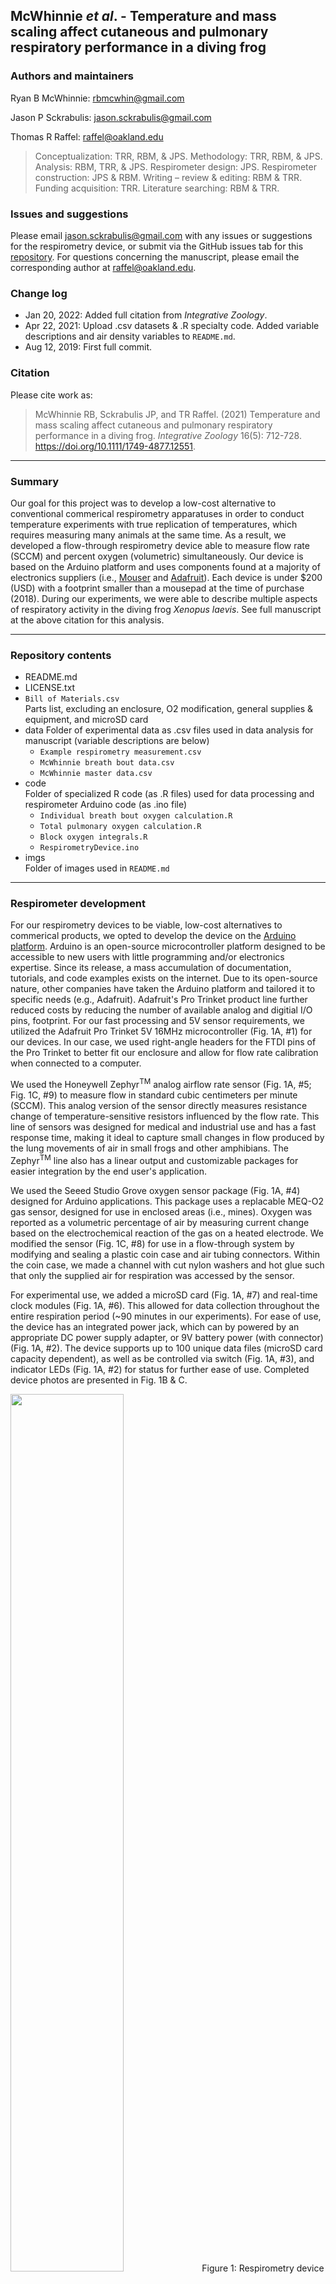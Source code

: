 
## McWhinnie _et al_. - Temperature and mass scaling affect cutaneous and pulmonary respiratory performance in a diving frog

### Authors and maintainers

Ryan B McWhinnie: rbmcwhin@gmail.com

Jason P Sckrabulis: jason.sckrabulis@gmail.com

Thomas R Raffel: raffel@oakland.edu

> Conceptualization: TRR, RBM, & JPS. Methodology: TRR, RBM, & JPS. Analysis: RBM, TRR, & JPS. Respirometer design: JPS. Respirometer construction: JPS & RBM. Writing – review & editing: RBM & TRR. Funding acquisition: TRR. Literature searching: RBM & TRR.

### Issues and suggestions

Please email jason.sckrabulis@gmail.com with any issues or suggestions for the respirometry device, or submit via the GitHub issues tab for this [repository](https://github.com/jasonsckrabulis/mcwhinnie_etal_respirometry/issues).
For questions concerning the manuscript, please email the corresponding author at raffel@oakland.edu.

### Change log

* Jan 20, 2022: Added full citation from _Integrative Zoology_.
* Apr 22, 2021: Upload .csv datasets & .R specialty code. Added variable descriptions and air density variables to `README.md`.
* Aug 12, 2019: First full commit.

### Citation

Please cite work as:  

> McWhinnie RB, Sckrabulis JP, and TR Raffel. (2021) Temperature and mass scaling affect cutaneous and pulmonary respiratory performance in a diving frog. _Integrative Zoology_ 16(5): 712-728. https://doi.org/10.1111/1749-4877.12551.

---

### Summary

Our goal for this project was to develop a low-cost alternative to conventional commerical respirometry apparatuses in order to conduct temperature experiments with true replication of temperatures, which requires measuring many animals at the same time. As a result, we developed a flow-through respirometry device able to measure flow rate (SCCM) and percent oxygen (volumetric) simultaneously. Our device is based on the Arduino platform and uses components found at a majority of electronics suppliers (i.e., [Mouser](https://mouser.com) and [Adafruit](https://adafruit.com)). Each device is under $200 (USD) with a footprint smaller than a mousepad at the time of purchase (2018). During our experiments, we were able to describe multiple aspects of respiratory activity in the diving frog _Xenopus laevis_. See full manuscript at the above citation for this analysis.

---

### Repository contents

* README.md
* LICENSE.txt
* `Bill of Materials.csv`  
   Parts list, excluding an enclosure, O2 modification, general supplies & equipment, and microSD card  
* data 
   Folder of experimental data as .csv files used in data analysis for manuscript (variable descriptions are below)  
   * `Example respirometry measurement.csv`  
   * `McWhinnie breath bout data.csv`  
   * `McWhinnie master data.csv`  
* code  
   Folder of specialized R code (as .R files) used for data processing and respirometer Arduino code (as .ino file) 
   * `Individual breath bout oxygen calculation.R`  
   * `Total pulmonary oxygen calculation.R`  
   * `Block oxygen integrals.R`
   * `RespirometryDevice.ino`  
* imgs  
   Folder of images used in `README.md`

---

### Respirometer development

For our respirometry devices to be viable, low-cost alternatives to commerical products, we opted to develop the device on the [Arduino platform](https://arduino.cc). Arduino is an open-source microcontroller platform designed to be accessible to new users with little programming and/or electronics expertise. Since its release, a mass accumulation of documentation, tutorials, and code examples exists on the internet. Due to its open-source nature, other companies have taken the Arduino platform and tailored it to specific needs (e.g., Adafruit). Adafruit's Pro Trinket product line further reduced costs by reducing the number of available analog and digitial I/O pins, footprint. For our fast processing and 5V sensor requirements, we utilized the Adafruit Pro Trinket 5V 16MHz microcontroller (Fig. 1A, #1) for our devices. In our case, we used right-angle headers for the FTDI pins of the Pro Trinket to better fit our enclosure and allow for flow rate calibration when connected to a computer.

We used the Honeywell Zephyr<sup>TM</sup> analog airflow rate sensor (Fig. 1A, #5; Fig. 1C, #9) to measure flow in standard cubic centimeters per minute (SCCM). This analog version of the sensor directly measures resistance change of temperature-sensitive resistors influenced by the flow rate. This line of sensors was designed for medical and industrial use and has a fast response time, making it ideal to capture small changes in flow produced by the lung movements of air in small frogs and other amphibians. The Zephyr<sup>TM</sup> line also has a linear output and customizable packages for easier integration by the end user's application.

We used the Seeed Studio Grove oxygen sensor package (Fig. 1A, #4) designed for Arduino applications. This package uses a replacable MEQ-O2 gas sensor, designed for use in enclosed areas (i.e., mines). Oxygen was reported as a volumetric percentage of air by measuring current change based on the electrochemical reaction of the gas on a heated electrode. We modified the sensor (Fig. 1C, #8) for use in a flow-through system by modifying and sealing a plastic coin case and air tubing connectors. Within the coin case, we made a channel with cut nylon washers and hot glue such that only the supplied air for respiration was accessed by the sensor.

For experimental use, we added a microSD card (Fig. 1A, #7) and real-time clock modules (Fig. 1A, #6). This allowed for data collection throughout the entire respiration period (~90 minutes in our experiments). For ease of use, the device has an integrated power jack, which can by powered by an appropriate DC power supply adapter, or 9V battery power (with connector) (Fig. 1A, #2). The device supports up to 100 unique data files (microSD card capacity dependent), as well as be controlled via switch (Fig. 1A, #3), and indicator LEDs (Fig. 1A, #2) for status for further ease of use. Completed device photos are presented in Fig. 1B & C.

<img src="https://github.com/jasonsckrabulis/mcwhinnie_etal_respirometry/blob/master/imgs/schematic.png" width=60%>
Figure 1: Respirometry device schematic and photos. A) Schematic of Adafruit Pro Trinket microcontroller and electronic components. Wire colors are based on standard electronics coding. Numbers indicate components: (1) Pro Trinket, (2) Power jack and indicator LEDs, (3) input switch, (4) Seeed Grove oxygen sensor, (5) Zephyr™ flow sensor, (6) Real-time clock (RTC) module, and (7) microSD card module. (4) and (5) are depicted as generic connectors, but the right-most pin is “pin 1” of each module. Schematic generated in Fritzing (v0.9.3; https://www.fritzing.org) with Adafruit, Seeed Studio, and Sparkfun parts libraries. B) Front of a respirometry device, which has a clear cover to also allow visualization of LEDs inside the box during measurements. C) Back of a respirometry device, showing (8) oxygen sensor covered by a modified plastic coin holder that channels air over the sensor and (9) airflow sensor ports. 

### Operation

The respirometry device was designed for ease of use. See Figure 2 for a pictoral representation of the following text, but see RespirometerDevice.txt for complete, commented operational code. Upon receiving power, the device checks for a valid microSD card, and enters _Standby_ until the switch is flipped. When the switch is flipped and the digital input is detected, the device creates and opens a new data log file and enters _Warm-up_, where voltage is supplied to the oxygen sensor for 20 minutes followed by 30ms for the flow rate sensor (manufacturer specifications). After _Warm-up_, the device enters _Collection_ and records the actual start time as tracked by the RTC. It is important to note that RTC time regularly drifts, and we recommend initializing RTC prior to every experimental block.  In _Collection_ the device measures voltage and current change of both sensors, calculates flow rate and oxygen percentage, and loads them into memory. When the user flips the switch again, the device records all data to the data file, closes it, and enters _Standby_. The device supports multiple experimental periods by continuing to enter and exit _Standby_ following measurements. We were able to collect and average of ~80 measurements per second, allowing us to measure small changes in flow rate by lung movement of small frogs and amphibians.

<img src="https://github.com/jasonsckrabulis/mcwhinnie_etal_respirometry/blob/master/imgs/operation.png" width=60%>
Figure 2: Outline of microcontroller-driven respirometry device operation programming.

### Example

Measurements logged by our respirometry device for a single animal's measurement are provided in [data](https://github.com/jasonsckrabulis/mcwhinnie_etal_respirometry/tree/master/data). Once an individual's respiratory performance was measured, we quantified metabolism as four proxies: 1) cutaneous respiration, 2) pulmonary respiration, 3) total respiration, and 4) breath rate. For a detailed description of experimental methods, see the full manuscript. Our device was used to quantify only 2 & 4 though direct calculation of oxygen (2) and counting of individual breaths (4). All analyses and data manipulation were done in R (v3.5.1; https://www.r-project.org).

To quantify pulmonary respiration, we needed to establish a baseline level for flow rate and percent oxygen, as defined by the values for each of these parameters when frogs were not breathing. Diving frogs like _X. laevis_ typically have extended 'gap' periods with no breaths punctuated by distinct periods of breathing activity, which will be referred to from here on as 'breath bouts'. When plotted as a time series, these breath bouts are visually distinguishable from the gaps between breaths, making it possible to select representative baseline data between breath bouts and use it to establish a continuous running baseline through the entire time series. We used the `fhs` function from the `gatepoints` package to freehand select representative data for each baseline, excluding data more than 5 mL min<sup>−1</sup> or 0.1% away from the visually apparent baseline for each flow or O<sub>2</sub> dataset, respectively (Fig. 3). Once this was done, the `na.fill` function from the `zoo` package was used to fill 'NA's from the selected baseline dataset based on the surrounding data. To finalize baseline correction, a cubic smoothing spline was fit to each baseline dataset to generate a continuous baseline function (`smooth.spline` from the base package). The spline fit was then subtracted from the original (raw) dataset to generate a baseline-corrected  data series centered around zero for flow rate (e.g., Fig. 3B) and percent oxygen (e.g., Fig. 3D). Following baseline correction, breath bout volumes and total oxygen consumption were calculated by multiplying the change in flow rate or percent oxygen from the baseline against the time frame for each specific measurement (i.e., the integral of the curve). These values yield the volume of flow or percent oxygen for each reading with sums being added for both positive and negative values to determine respective values for the entire measurement. See full manuscript for actual calculations.

<img src="https://github.com/jasonsckrabulis/mcwhinnie_etal_respirometry/blob/master/imgs/example.png" width=60%>
Figure 3: Process of baseline-correcting time series data for oxygen percentage (A, B) and air flow rate (C, D) for a single representative breath bout. The baseline itself (red curve in panels A & C) was generated by fitting a smoothing spline to the selected baseline data, and this baseline was then subtracted from the raw data to generate a baseline-corrected dataset. The smoothing spline fit (red line), representing the baseline, is superimposed over the raw data (black lines) in panels A & B. Data selected to represent the 'baseline' (red lines) are superimposed over the raw data (black lines) in panels C & D. There is approximately a 3-5s delay between changes in flow rate and changes in oxygen percentage because of the time it takes the air from the frog to react with the oxygen sensor, whereas the change in air flow rate is instantaneously measured.

---

### Air density calculation

The following information was used to calculate air density for July and August 2018 using information from [WUnderground](https://www.wunderground.com/history/daily/us/mi/troy/KVLL/date/2018-11-1?cm_ven=localwx_history). See Supplemental Material of MS for full description of this calculation.

Variable | July Value | August Value
--- | --- | ---
Elevation (m) | 286 | 286
Room Air Temp. (C) | 20 | 20
Altimeter Setting (Inch-Hg) | 30 | 30
Dew Point (F) | 58 | 62
Air pressure (atm) | 1.002663 | 1.002663

[Air Density](https://www.engineersedge.com/calculators/air-density.htm)

[Relative Humidity](http://bmcnoldy.rsmas.miami.edu/Humidity.html) based on August-Roche-Magnus approximation

---

### Variable descriptions

**McWhinnie master data.csv**

Variable Name | Description
--- | ---
FrogID | Identification of individual frog
MeasurementID | Identification of a given measurement for a given frog
Block | Temporal block the animal was measured in
DayNum | One of five days performance measurements were taken on (-1, 0, 1, 4, 8) (For the additional post-experimental measurements, `DayNum` = 0 is used as a place holder since there was no acclimation period for these frogs)
Day | One of six performance measurements (distinguishes between performance measurements one and two for the zero-day measurements)
AccMassChange(g) | Change in mass in grams of a given frog during the acclimation period
AvgMass(g) | Average of mass of each frog taken immediately before and after the acclimation period in grams
AccTemp | Temperature of acclimation in Celsius
AccInc | Incubator housed in during acclimation period
PerfTemp | Temperature at which metabolic performance was measured at in Celsius
PerfInc | Incubator number housed in during performance measurement
BreathCount | Number of exhales plus inhales recorded from the animal during the measurement period
Length(s) | Length of measurement in seconds
Length(min) | Length of measurement in minutes
Length(hr) | Length of measurement in hours
BreathsPerHr | Number of exhales plus inhales recorded from the animal during the measurement period divided by measurement length in hours (`BreathCount`/`Length(hr)`).
BotHeight(cm) | Height of bottle in centimeters used to enclose the animal during performance measurements
TotWatVol(L) | Total volume of water the animal was in during performance measurements in liters
InitialWatDO(mg/L) | Amount of dissolved oxygen that was recorded just before animal was placed in enclosure for the performance measurement in milligrams O<sub>2</sub> per liter
InitialWatDO(mg) | Amount of dissolved oxygen, in milligrams O<sub>2</sub>, that was recorded just before animal was placed in enclosure for the performance measurement in millgrams O<sub>2</sub> calculated by multiplying `InitialWatDO(mg/L)` by `TotWatVol(L)`
InitialWatTemp | Temperature of the water that was recorded just before animal was placed in enclosure for the performance measurement in Celsius
InWatVol(L) | Total volume of water inside the bottle the animal was in during performance measurements in liters
InWatDO(mg/L) | Amount of dissolved oxygen inside the bottle that was recorded just before animal was placed in enclosure for the performance measurement in milligrams O<sub>2</sub> per liter
InWatDO(mg) | Amount of dissolved oxygen inside the bottle, in milligrams O<sub>2</sub>, that was recorded just before animal was placed in enclosure for the performance measurement in milligrams O<sub>2</sub> calculated by multiplying `InWatDO(mg/L)` by `InWatVol(L)`
InWatTemp | Temperature of the water inside the bottle that was recorded just before animal was placed in enclosure for the performance measurement in Celsius
OutWatVol(L) | Total volume of water outside the bottle the animal was in during performance measurements in liters
OutWatDO(mg/L) | Amount of dissolved oxygen outside the bottle that was recorded just before animal was placed in enclosure for the performance measurement in milligrams O<sub>2</sub> per liter
OutWatDO(mg) | Amount of dissolved oxygen outside the bottle that was recorded just before animal was placed in enclosure for the performance measurement in milligrams O<sub>2</sub>
OutWatTemp | Temperature of the water outside the bottle that was recorded just before animal was placed in enclosure for the performance measurement in Celsius
TotCutO2Cons(mg) | Total oxygen consumed cutaneously throughout the performance period (`InWatDO(mg)`+`OutWatDO(mg)`).
CutO2PerfRate(mg/hr) | Cutaneous rate of oxygen consumed per hour calculated by dividing `TotCutO2Cons(mg)` by `Length(hr)` in milligrams O<sub>2</sub> per hour
CutMircomolO2/gFrog/hr | Total oxygen consumed cutaneously throughout the performance period calculated by dividing `CutO2PerfRate(mg/hr)` by `AvgMass(g)` in milligrams O<sub>2</sub> per grams of frog per hour
PulmO2Cons(mg) | Total oxygen that taken up through the lungs throughout the performance period in milligrams O<sub>2</sub>
PulmO2PerfRate(mg/hr) | Pulmonary rate of oxygen consumed in milligrams O<sub>2</sub> per hour
PulmMicromolO2/gFrog/hr | Total  oxygen taken up through the lungs throughout the performance period calculated by dividing `PulmO2PerfRate(mg/hr)` by `AvgMass(g)` in milligrams O<sub>2</sub> per gram frog per hour
TotO2Consumed(mg) | Total oxygen that was consumed via both cutaneous and pulmonary means (`TotCutO2Cons(mg)`+`PulmO2Cons(mg)`)
TotO2PerfRate(mg/hr) | Total rate of oxygen consumed calculated by dividing `TotO2Consumed(mg)` by `Length(hr)` in milligrams per hour
TotMicromolO2/gFrog/hr | Total oxygen consumed via both cutaneous and pulmonary means calculated by dividing `TotO2PerfRate(mg/hr)` by `AvgMass(g)` in milligrams O<sub>2</sub> per gram frog per hour
PropCut | Proportion of total O<sub>2</sub> consumption performed cutaneously
PropPulm | Proportion of total O<sub>2</sub> consumption performed via pulmonary means

**McWhinnie breath bout data.csv**

Variables with the same name are identical to those above, except where noted below.

Variable Name | Description
--- | ---
MeasurementID | For the breath bouts, animals' performance was measured at one of two sequential time points (`ZeroOne` & `ZeroTwo`) at zero days post acclimation
Breaths | Total number of measured inhales and exhales for a given breath bout
BreathsPerMin | Number of total breaths taken during the breath bout per minute
mgO2ConsPerBreath | Average mass of oxygen consumed in milligrams O<sub>2</sub> per breath
mLAirPerBreath | Average volume of air breathed in milliliters air per breath

**Example respirometry measurement.csv**

Calculations for these values can be found in `RespirometryDevice.ino`.

Variable Name | Description
--- | ---
Date | Measurement start date calculated by real-time clock module
ReadTime | Time of day of measurement start date calculated by real-time clock module
Millis | Milliseconds since power was provided to device for time series
FlowAnalog | Number of analog reads (0 to 1023) on the flow rate sensor pin
FlowVoltage | Calculated voltage based on `FlowAnalog`
FlowRate | Calculated flow rate in SCCM based on `FlowVoltage`
O2Analog | Number of analog reads (0 to 1023) on the oxygen sensor pin
O2Voltage | Calculated voltage based on `O2Analog`
O2Percent | Calculated oxygen percentage based on `O2Voltage`
